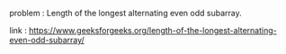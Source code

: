 problem : Length of the longest alternating even odd subarray.

link : https://www.geeksforgeeks.org/length-of-the-longest-alternating-even-odd-subarray/
